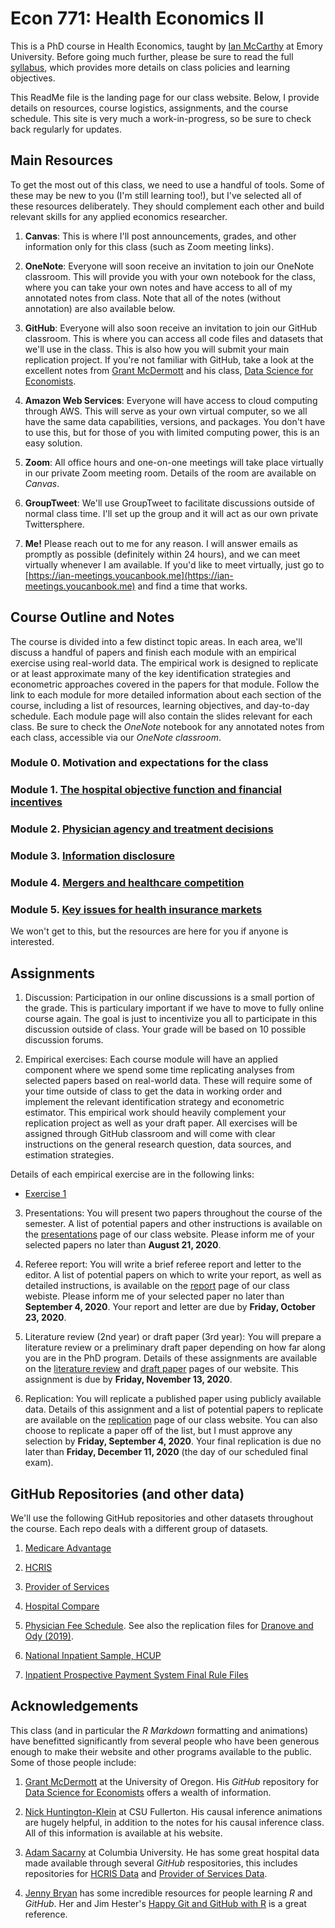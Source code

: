 # Econ 771: Health Economics II

This is a PhD course in Health Economics, taught by [Ian McCarthy](http://ianmccarthyecon.com) at Emory University. Before going much further, please be sure to read the full [syllabus](syllabus/syllabus-771.pdf), which provides more details on class policies and learning objectives. 

This ReadMe file is the landing page for our class website. Below, I provide details on resources, course logistics, assignments, and the course schedule. This site is very much a work-in-progress, so be sure to check back regularly for updates.


## Main Resources
To get the most out of this class, we need to use a handful of tools. Some of these may be new to you (I'm still learning too!), but I've selected all of these resources deliberately. They should complement each other and build relevant skills for any applied economics researcher.

1. **Canvas**: This is where I'll post announcements, grades, and other information only for this class (such as Zoom meeting links).

2. **OneNote**: Everyone will soon receive an invitation to join our OneNote classroom. This will provide you with your own notebook for the class, where you can take your own notes and have access to all of my annotated notes from class. Note that all of the notes (without annotation) are also available below.

3. **GitHub**: Everyone will also soon receive an invitation to join our GitHub classroom. This is where you can access all code files and datasets that we'll use in the class. This is also how you will submit your main replication project. If you're not familiar with GitHub, take a look at the excellent notes from [Grant McDermott](https://grantmcdermott.com/) and his class, [Data Science for Economists](https://github.com/uo-ec607/lectures).

4. **Amazon Web Services**: Everyone will have access to cloud computing through AWS. This will serve as your own virtual computer, so we all have the same data capabilities, versions, and packages. You don't have to use this, but for those of you with limited computing power, this is an easy solution.

5. **Zoom**: All office hours and one-on-one meetings will take place virtually in our private Zoom meeting room. Details of the room are available on *Canvas*.

6. **GroupTweet**: We'll use GroupTweet to facilitate discussions outside of normal class time. I'll set up the group and it will act as our own private Twittersphere.

7. **Me!** Please reach out to me for any reason. I will answer emails as promptly as possible (definitely within 24 hours), and we can meet virtually whenever I am available. If you'd like to meet virtually, just go to [https://ian-meetings.youcanbook.me](https://ian-meetings.youcanbook.me) and find a time that works.



## Course Outline and Notes
The course is divided into a few distinct topic areas. In each area, we'll discuss a handful of papers and finish each module with an empirical exercise using real-world data. The empirical work is designed to replicate or at least approximate many of the key identification strategies and econometric approaches covered in the papers for that module. Follow the link to each module for more detailed information about each section of the course, including a list of resources, learning objectives, and day-to-day schedule. Each module page will also contain the slides relevant for each class. Be sure to check the *OneNote* notebook for any annotated notes from each class, accessible via our *OneNote classroom*. 


### Module 0. Motivation and expectations for the class

### Module 1. [The hospital objective function and financial incentives](module-guides/module1.html)

### Module 2. [Physician agency and treatment decisions](module-guides/module2.html)

### Module 3. [Information disclosure](module-guides/module3.html)

### Module 4. [Mergers and healthcare competition](module-guides/module4.html)

### Module 5. [Key issues for health insurance markets](module-guides/module5.html)
We won't get to this, but the resources are here for you if anyone is interested.



## Assignments
1. Discussion: Participation in our online discussions is a small portion of the grade. This is particulary important if we have to move to fully online course again. The goal is just to incentivize you all to participate in this discussion outside of class. Your grade will be based on 10 possible discussion forums. 

2. Empirical exercises: Each course module will have an applied component where we spend some time replicating analyses from selected papers based on real-world data. These will require some of your time outside of class to get the data in working order and implement the relevant identification strategy and econometric estimator. This empirical work should heavily complement your replication project as well as your draft paper. All exercises will be assigned through GitHub classroom and will come with clear instructions on the general research question, data sources, and estimation strategies.

  Details of each empirical exercise are in the following links:
  - [Exercise 1](assignments/exercise1.html)

3. Presentations: You will present two papers throughout the course of the semester. A list of potential papers and other instructions is available on the [presentations](assignments/presentations.html) page of our class website. Please inform me of your selected papers no later than **August 21, 2020**.

4. Referee report: You will write a brief referee report and letter to the editor. A list of potential papers on which to write your report, as well as detailed instructions, is available on the [report](assignments/report.html) page of our class webiste. Please inform me of your selected paper no later than **September 4, 2020**. Your report and letter are due by **Friday, October 23, 2020**.

5. Literature review (2nd year) or draft paper (3rd year): You will prepare a literature review or a preliminary draft paper depending on how far along you are in the PhD program. Details of these assignments are available on the [literature review](assignments/lit-review.html) and [draft paper](assignments/draft-paper.html) pages of our website. This assignment is due by **Friday, November 13, 2020**.

6. Replication: You will replicate a published paper using publicly available data. Details of this assignment and a list of potential papers to replicate are available on the [replication](assignments/replication.html) page of our class website. You can also choose to replicate a paper off of the list, but I must approve any selection by **Friday, September 4, 2020**. Your final replication is due no later than **Friday, December 11, 2020** (the day of our scheduled final exam). 



## GitHub Repositories (and other data)
We'll use the following GitHub repositories and other datasets throughout the course. Each repo deals with a different group of datasets.

1. [Medicare Advantage](https://github.com/imccart/Medicare-Advantage)

2. [HCRIS](https://github.com/imccart/HCRIS)

3. [Provider of Services](https://github.com/asacarny/provider-of-services)

4. [Hospital Compare](https://github.com/asacarny/hospital-compare)

5. [Physician Fee Schedule](https://github.com/imccart/PFS_Update_2010). See also the replication files for [Dranove and Ody (2019)](https://www.aeaweb.org/articles?id=10.1257/pol.20170020).

6. [National Inpatient Sample, HCUP](https://www.hcup-us.ahrq.gov/db/nation/nis/nisdbdocumentation.jsp)

7. [Inpatient Prospective Payment System Final Rule Files](https://data.nber.org/data/cms-impact-file-hospital-inpatient-prospective-payment-system-ipps.html)



## Acknowledgements
This class (and in particular the *R Markdown* formatting and animations) have benefitted significantly from several people who have been generous enough to make their website and other programs available to the public. Some of those people include:

1. [Grant McDermott](https://grantmcdermott.com/) at the University of Oregon. His *GitHub* repository for [Data Science for Economists](https://github.com/uo-ec607/lectures) offers a wealth of information.

2. [Nick Huntington-Klein](http://nickchk.com/) at CSU Fullerton. His causal inference animations are hugely helpful, in addition to the notes for his causal inference class. All of this information is available at his website.

3. [Adam Sacarny](http://sacarny.com/) at Columbia University. He has some great hospital data made available through several *GitHub* respositories, this includes repositories for [HCRIS Data](https://github.com/asacarny/hospital-cost-reports) and [Provider of Services Data](https://github.com/asacarny/provider-of-services).

4. [Jenny Bryan](https://jennybryan.org/) has some incredible resources for people learning *R* and *GitHub*. Her and Jim Hester's [Happy Git and GitHub with R](https://happygitwithr.com/) is a great reference.